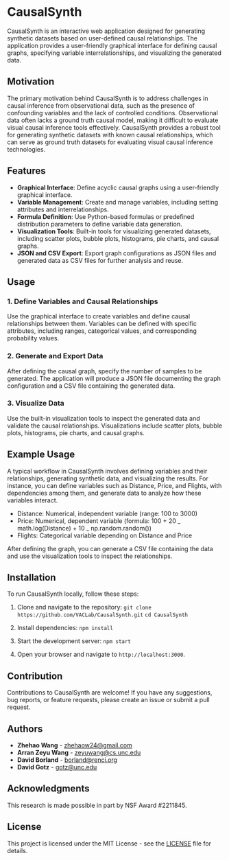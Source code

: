 # CausalSynth

CausalSynth is an interactive web application designed for generating synthetic datasets based on user-defined causal relationships. The application provides a user-friendly graphical interface for defining causal graphs, specifying variable interrelationships, and visualizing the generated data.

## Motivation

The primary motivation behind CausalSynth is to address challenges in causal inference from observational data, such as the presence of confounding variables and the lack of controlled conditions. Observational data often lacks a ground truth causal model, making it difficult to evaluate visual causal inference tools effectively. CausalSynth provides a robust tool for generating synthetic datasets with known causal relationships, which can serve as ground truth datasets for evaluating visual causal inference technologies.

## Features

- **Graphical Interface**: Define acyclic causal graphs using a user-friendly graphical interface.
- **Variable Management**: Create and manage variables, including setting attributes and interrelationships.
- **Formula Definition**: Use Python-based formulas or predefined distribution parameters to define variable data generation.
- **Visualization Tools**: Built-in tools for visualizing generated datasets, including scatter plots, bubble plots, histograms, pie charts, and causal graphs.
- **JSON and CSV Export**: Export graph configurations as JSON files and generated data as CSV files for further analysis and reuse.

## Usage

### 1. Define Variables and Causal Relationships

Use the graphical interface to create variables and define causal relationships between them. Variables can be defined with specific attributes, including ranges, categorical values, and corresponding probability values.

### 2. Generate and Export Data

After defining the causal graph, specify the number of samples to be generated. The application will produce a JSON file documenting the graph configuration and a CSV file containing the generated data.

### 3. Visualize Data

Use the built-in visualization tools to inspect the generated data and validate the causal relationships. Visualizations include scatter plots, bubble plots, histograms, pie charts, and causal graphs.

## Example Usage

A typical workflow in CausalSynth involves defining variables and their relationships, generating synthetic data, and visualizing the results. For instance, you can define variables such as Distance, Price, and Flights, with dependencies among them, and generate data to analyze how these variables interact.

- Distance: Numerical, independent variable (range: 100 to 3000)
- Price: Numerical, dependent variable (formula: 100 + 20 _ math.log(Distance) + 10 _ np.random.random())
- Flights: Categorical variable depending on Distance and Price

After defining the graph, you can generate a CSV file containing the data and use the visualization tools to inspect the relationships.

## Installation

To run CausalSynth locally, follow these steps:

1. Clone and navigate to the repository:
   `git clone https://github.com/VACLab/CausalSynth.git`
   `cd CausalSynth`

2. Install dependencies:
   `npm install`

3. Start the development server:
   `npm start`

4. Open your browser and navigate to `http://localhost:3000`.

## Contribution

Contributions to CausalSynth are welcome! If you have any suggestions, bug reports, or feature requests, please create an issue or submit a pull request.

## Authors

- **Zhehao Wang** - [zhehaow24@gmail.com](mailto:zhehaow24@gmail.com)
- **Arran Zeyu Wang** - [zeyuwang@cs.unc.edu](mailto:zeyuwang@cs.unc.edu)
- **David Borland** - [borland@renci.org](mailto:borland@renci.org)
- **David Gotz** - [gotz@unc.edu](mailto:gotz@unc.edu)

## Acknowledgments

This research is made possible in part by NSF Award #2211845.

## License

This project is licensed under the MIT License - see the [LICENSE](LICENSE) file for details.
